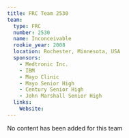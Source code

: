 ```yaml
---
title: FRC Team 2530
team:
  type: FRC
  number: 2530
  name: Inconceivable
  rookie_year: 2008
  location: Rochester, Minnesota, USA
  sponsors:
    - Medtronic Inc.
    - IBM
    - Mayo Clinic
    - Mayo Senior High
    - Century Senior High
    - John Marshall Senior High
  links:
    Website: 
---
```

No content has been added for this team